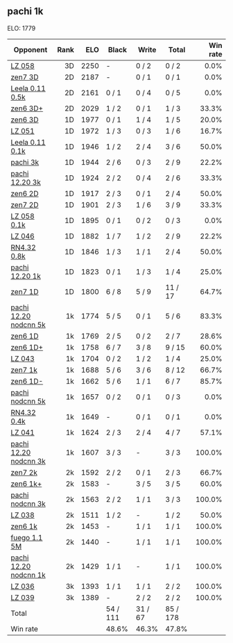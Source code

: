 ## pachi 1k ##

ELO: 1779

Opponent | Rank | ELO | Black | Write | Total | Win rate
---------|-----:|----:|-------|-------|-------|-------:
[LZ 058](LZ%20058.md) | 3D | 2250 | - | 0 / 2 | 0 / 2 | 0.0%
[zen7 3D](zen7%203D.md) | 2D | 2187 | - | 0 / 1 | 0 / 1 | 0.0%
[Leela 0.11 0.5k](Leela%200.11%200.5k.md) | 2D | 2161 | 0 / 1 | 0 / 4 | 0 / 5 | 0.0%
[zen6 3D+](zen6%203D+.md) | 2D | 2029 | 1 / 2 | 0 / 1 | 1 / 3 | 33.3%
[zen6 3D](zen6%203D.md) | 1D | 1977 | 0 / 1 | 1 / 4 | 1 / 5 | 20.0%
[LZ 051](LZ%20051.md) | 1D | 1972 | 1 / 3 | 0 / 3 | 1 / 6 | 16.7%
[Leela 0.11 0.1k](Leela%200.11%200.1k.md) | 1D | 1946 | 1 / 2 | 2 / 4 | 3 / 6 | 50.0%
[pachi 3k](pachi%203k.md) | 1D | 1944 | 2 / 6 | 0 / 3 | 2 / 9 | 22.2%
[pachi 12.20 3k](pachi%2012.20%203k.md) | 1D | 1924 | 2 / 2 | 0 / 4 | 2 / 6 | 33.3%
[zen6 2D](zen6%202D.md) | 1D | 1917 | 2 / 3 | 0 / 1 | 2 / 4 | 50.0%
[zen7 2D](zen7%202D.md) | 1D | 1901 | 2 / 3 | 1 / 6 | 3 / 9 | 33.3%
[LZ 058 0.1k](LZ%20058%200.1k.md) | 1D | 1895 | 0 / 1 | 0 / 2 | 0 / 3 | 0.0%
[LZ 046](LZ%20046.md) | 1D | 1882 | 1 / 7 | 1 / 2 | 2 / 9 | 22.2%
[RN4.32 0.8k](RN4.32%200.8k.md) | 1D | 1846 | 1 / 3 | 1 / 1 | 2 / 4 | 50.0%
[pachi 12.20 1k](pachi%2012.20%201k.md) | 1D | 1823 | 0 / 1 | 1 / 3 | 1 / 4 | 25.0%
[zen7 1D](zen7%201D.md) | 1D | 1800 | 6 / 8 | 5 / 9 | 11 / 17 | 64.7%
[pachi 12.20 nodcnn 5k](pachi%2012.20%20nodcnn%205k.md) | 1k | 1774 | 5 / 5 | 0 / 1 | 5 / 6 | 83.3%
[zen6 1D](zen6%201D.md) | 1k | 1769 | 2 / 5 | 0 / 2 | 2 / 7 | 28.6%
[zen6 1D+](zen6%201D+.md) | 1k | 1758 | 6 / 7 | 3 / 8 | 9 / 15 | 60.0%
[LZ 043](LZ%20043.md) | 1k | 1704 | 0 / 2 | 1 / 2 | 1 / 4 | 25.0%
[zen7 1k](zen7%201k.md) | 1k | 1688 | 5 / 6 | 3 / 6 | 8 / 12 | 66.7%
[zen6 1D-](zen6%201D-.md) | 1k | 1662 | 5 / 6 | 1 / 1 | 6 / 7 | 85.7%
[pachi nodcnn 5k](pachi%20nodcnn%205k.md) | 1k | 1657 | 0 / 2 | 0 / 1 | 0 / 3 | 0.0%
[RN4.32 0.4k](RN4.32%200.4k.md) | 1k | 1649 | - | 0 / 1 | 0 / 1 | 0.0%
[LZ 041](LZ%20041.md) | 1k | 1624 | 2 / 3 | 2 / 4 | 4 / 7 | 57.1%
[pachi 12.20 nodcnn 3k](pachi%2012.20%20nodcnn%203k.md) | 1k | 1607 | 3 / 3 | - | 3 / 3 | 100.0%
[zen7 2k](zen7%202k.md) | 2k | 1592 | 2 / 2 | 0 / 1 | 2 / 3 | 66.7%
[zen6 1k+](zen6%201k+.md) | 2k | 1583 | - | 3 / 5 | 3 / 5 | 60.0%
[pachi nodcnn 3k](pachi%20nodcnn%203k.md) | 2k | 1563 | 2 / 2 | 1 / 1 | 3 / 3 | 100.0%
[LZ 038](LZ%20038.md) | 2k | 1511 | 1 / 2 | - | 1 / 2 | 50.0%
[zen6 1k](zen6%201k.md) | 2k | 1453 | - | 1 / 1 | 1 / 1 | 100.0%
[fuego 1.1 5M](fuego%201.1%205M.md) | 2k | 1440 | - | 1 / 1 | 1 / 1 | 100.0%
[pachi 12.20 nodcnn 1k](pachi%2012.20%20nodcnn%201k.md) | 2k | 1429 | 1 / 1 | - | 1 / 1 | 100.0%
[LZ 036](LZ%20036.md) | 3k | 1393 | 1 / 1 | 1 / 1 | 2 / 2 | 100.0%
[LZ 039](LZ%20039.md) | 3k | 1389 | - | 2 / 2 | 2 / 2 | 100.0%
Total | | | 54 / 111 | 31 / 67 | 85 / 178 | 
Win rate| | | 48.6% | 46.3% | 47.8% | 
